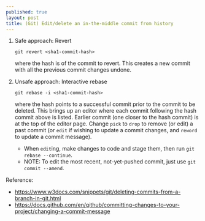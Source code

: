 ```yaml
---
published: true
layout: post
title: (Git) Edit/delete an in-the-middle commit from history
---
```


1.  Safe approach: Revert

    ```
    git revert <sha1-commit-hash>
    ```
    where the hash is of the commit to revert.
    This creates a new commit with all the previous commit changes undone.
   
2.  Unsafe approach: Interactive rebase

    ```
    git rebase -i <sha1-commit-hash>
    ```
    where the hash points to a successful commit
    prior to the commit to be deleted.
    This brings up an editor where each commit following the hash commit above is listed.
    Earlier commit (one closer to the hash commit) is at the top of the editor page.
    Change `pick` to `drop` to remove (or edit) a past commit (or `edit` if wishing to update
    a commit changes, and `reword` to update a commit message).
    - When `edit`ing, make changes to code and stage them, then run `git rebase --continue`.
    - NOTE: To edit the most recent, not-yet-pushed commit, just use `git commit --amend`.


Reference:
- <https://www.w3docs.com/snippets/git/deleting-commits-from-a-branch-in-git.html>
- <https://docs.github.com/en/github/committing-changes-to-your-project/changing-a-commit-message>
